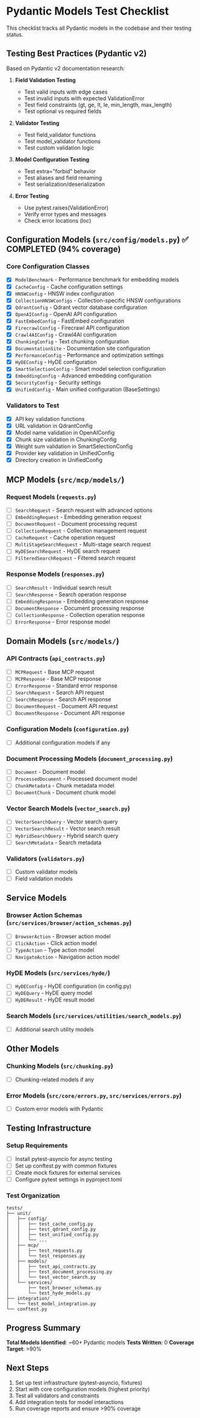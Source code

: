 # Pydantic Models Test Checklist

This checklist tracks all Pydantic models in the codebase and their testing status.

## Testing Best Practices (Pydantic v2)

Based on Pydantic v2 documentation research:

1. **Field Validation Testing**
   - Test valid inputs with edge cases
   - Test invalid inputs with expected ValidationError
   - Test field constraints (gt, ge, lt, le, min_length, max_length)
   - Test optional vs required fields

2. **Validator Testing**
   - Test field_validator functions
   - Test model_validator functions
   - Test custom validation logic

3. **Model Configuration Testing**
   - Test extra="forbid" behavior
   - Test aliases and field renaming
   - Test serialization/deserialization

4. **Error Testing**
   - Use pytest.raises(ValidationError)
   - Verify error types and messages
   - Check error locations (loc)

## Configuration Models (`src/config/models.py`) ✅ COMPLETED (94% coverage)

### Core Configuration Classes
- [x] `ModelBenchmark` - Performance benchmark for embedding models
- [x] `CacheConfig` - Cache configuration settings
- [x] `HNSWConfig` - HNSW index configuration
- [x] `CollectionHNSWConfigs` - Collection-specific HNSW configurations
- [x] `QdrantConfig` - Qdrant vector database configuration
- [x] `OpenAIConfig` - OpenAI API configuration
- [x] `FastEmbedConfig` - FastEmbed configuration
- [x] `FirecrawlConfig` - Firecrawl API configuration
- [x] `Crawl4AIConfig` - Crawl4AI configuration
- [x] `ChunkingConfig` - Text chunking configuration
- [x] `DocumentationSite` - Documentation site configuration
- [x] `PerformanceConfig` - Performance and optimization settings
- [x] `HyDEConfig` - HyDE configuration
- [x] `SmartSelectionConfig` - Smart model selection configuration
- [x] `EmbeddingConfig` - Advanced embedding configuration
- [x] `SecurityConfig` - Security settings
- [x] `UnifiedConfig` - Main unified configuration (BaseSettings)

### Validators to Test
- [x] API key validation functions
- [x] URL validation in QdrantConfig
- [x] Model name validation in OpenAIConfig
- [x] Chunk size validation in ChunkingConfig
- [x] Weight sum validation in SmartSelectionConfig
- [x] Provider key validation in UnifiedConfig
- [x] Directory creation in UnifiedConfig

## MCP Models (`src/mcp/models/`)

### Request Models (`requests.py`)
- [ ] `SearchRequest` - Search request with advanced options
- [ ] `EmbeddingRequest` - Embedding generation request
- [ ] `DocumentRequest` - Document processing request
- [ ] `CollectionRequest` - Collection management request
- [ ] `CacheRequest` - Cache operation request
- [ ] `MultiStageSearchRequest` - Multi-stage search request
- [ ] `HyDESearchRequest` - HyDE search request
- [ ] `FilteredSearchRequest` - Filtered search request

### Response Models (`responses.py`)
- [ ] `SearchResult` - Individual search result
- [ ] `SearchResponse` - Search operation response
- [ ] `EmbeddingResponse` - Embedding generation response
- [ ] `DocumentResponse` - Document processing response
- [ ] `CollectionResponse` - Collection operation response
- [ ] `ErrorResponse` - Error response model

## Domain Models (`src/models/`)

### API Contracts (`api_contracts.py`)
- [ ] `MCPRequest` - Base MCP request
- [ ] `MCPResponse` - Base MCP response
- [ ] `ErrorResponse` - Standard error response
- [ ] `SearchRequest` - Search API request
- [ ] `SearchResponse` - Search API response
- [ ] `DocumentRequest` - Document API request
- [ ] `DocumentResponse` - Document API response

### Configuration Models (`configuration.py`)
- [ ] Additional configuration models if any

### Document Processing Models (`document_processing.py`)
- [ ] `Document` - Document model
- [ ] `ProcessedDocument` - Processed document model
- [ ] `ChunkMetadata` - Chunk metadata model
- [ ] `DocumentChunk` - Document chunk model

### Vector Search Models (`vector_search.py`)
- [ ] `VectorSearchQuery` - Vector search query
- [ ] `VectorSearchResult` - Vector search result
- [ ] `HybridSearchQuery` - Hybrid search query
- [ ] `SearchMetadata` - Search metadata

### Validators (`validators.py`)
- [ ] Custom validator models
- [ ] Field validation models

## Service Models

### Browser Action Schemas (`src/services/browser/action_schemas.py`)
- [ ] `BrowserAction` - Browser action model
- [ ] `ClickAction` - Click action model
- [ ] `TypeAction` - Type action model
- [ ] `NavigateAction` - Navigation action model

### HyDE Models (`src/services/hyde/`)
- [ ] `HyDEConfig` - HyDE configuration (in config.py)
- [ ] `HyDEQuery` - HyDE query model
- [ ] `HyDEResult` - HyDE result model

### Search Models (`src/services/utilities/search_models.py`)
- [ ] Additional search utility models

## Other Models

### Chunking Models (`src/chunking.py`)
- [ ] Chunking-related models if any

### Error Models (`src/core/errors.py`, `src/services/errors.py`)
- [ ] Custom error models with Pydantic

## Testing Infrastructure

### Setup Requirements
- [ ] Install pytest-asyncio for async testing
- [ ] Set up conftest.py with common fixtures
- [ ] Create mock fixtures for external services
- [ ] Configure pytest settings in pyproject.toml

### Test Organization
```
tests/
├── unit/
│   ├── config/
│   │   ├── test_cache_config.py
│   │   ├── test_qdrant_config.py
│   │   ├── test_unified_config.py
│   │   └── ...
│   ├── mcp/
│   │   ├── test_requests.py
│   │   └── test_responses.py
│   ├── models/
│   │   ├── test_api_contracts.py
│   │   ├── test_document_processing.py
│   │   └── test_vector_search.py
│   └── services/
│       ├── test_browser_schemas.py
│       └── test_hyde_models.py
├── integration/
│   └── test_model_integration.py
└── conftest.py
```

## Progress Summary

**Total Models Identified**: ~60+ Pydantic models
**Tests Written**: 0
**Coverage Target**: >90%

## Next Steps

1. Set up test infrastructure (pytest-asyncio, fixtures)
2. Start with core configuration models (highest priority)
3. Test all validators and constraints
4. Add integration tests for model interactions
5. Run coverage reports and ensure >90% coverage
